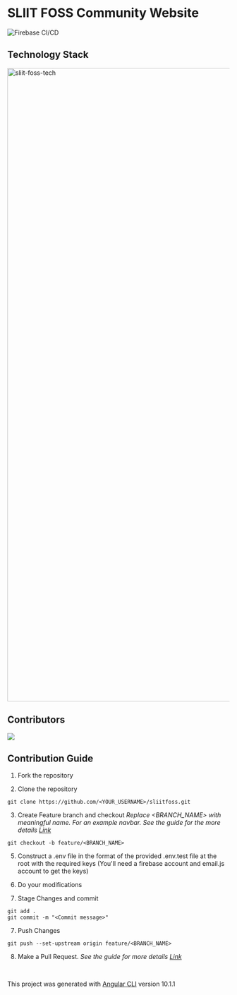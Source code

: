 # SLIIT FOSS Community Website

![Firebase CI/CD](https://github.com/sliit-foss/sliitfoss/workflows/Firebase%20CI/CD/badge.svg)

## Technology Stack

<img width="1436" alt="sliit-foss-tech" src="https://user-images.githubusercontent.com/37530024/120324529-5ea3a300-c304-11eb-9aac-3d258c67277b.png">

## Contributors

<a href="https://github.com/sliit-foss/sliitfoss/graphs/contributors">
  <img src="https://contrib.rocks/image?repo=sliit-foss/sliitfoss" />
</a>

## Contribution Guide

1. Fork the repository

2. Clone the repository

```
git clone https://github.com/<YOUR_USERNAME>/sliitfoss.git
```

3. Create Feature branch and checkout
   _Replace <BRANCH_NAME> with meaningful name. For an example navbar. See the guide for the more details [Link](https://www.atlassian.com/git/tutorials/comparing-workflows/feature-branch-workflow)_

```
git checkout -b feature/<BRANCH_NAME>
```

5. Construct a .env file in the format of the provided .env.test file at the root with the required keys (You'll need a firebase account and email.js account to get the keys)

5. Do your modifications

6. Stage Changes and commit

```
git add .
git commit -m "<Commit message>"
```

7. Push Changes

```
git push --set-upstream origin feature/<BRANCH_NAME>
```

8. Make a Pull Request.
   _See the guide for more
   details [Link](https://docs.github.com/en/free-pro-team@latest/github/collaborating-with-issues-and-pull-requests/creating-a-pull-request)_

<br>

This project was generated with [Angular CLI](https://github.com/angular/angular-cli) version 10.1.1
